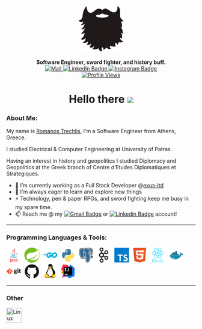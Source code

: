 <div id="header" align="center">
  <div>
  <a href="https://romanostrechlis.github.io/"><img alt="Home" id="home" width="120" height="120" src="beard.png"></a>
  </div>
  <br/>
  <div>
    <span><strong>Software Engineer, sword fighter, and history buff.</strong></span>
  </div>
  <div id="badges">
    <a href="mailto:r.trechlis@gmail.com">
      <img src="https://img.shields.io/badge/Gmail-red?style=for-the-badge&logo=gmail&logoColor=white" alt="Mail"/>
    </a>
    <a href="https://www.linkedin.com/in/romanostrechlis/">
      <img src="https://img.shields.io/badge/LinkedIn-blue?style=for-the-badge&logo=linkedin&logoColor=white" alt="LinkedIn Badge"/>
    </a>
    <a href="https://www.instagram.com/r.trechlis/">
      <img src="https://img.shields.io/badge/instagram-purple?style=for-the-badge&logo=instagram&logoColor=white" alt="Instagram Badge"/>
    </a>
  </div>
  <a href="https://github.com/RomanosTrechlis/">
    <img src="https://komarev.com/ghpvc/?username=RomanosTrechlis&style=for-the-badge" alt="Profile Views"/>
  </a>
  
  <h1>
    Hello there
    <a target="_blank" href="https://media.giphy.com/media/7JC7bCJJGj44aBwB8p/giphy.gif"><img src="https://media.giphy.com/media/hvRJCLFzcasrR4ia7z/giphy.gif" width="30px"/></a>
  </h1>
</div>

<!--
<div id="header">
  <table>
    <tr>
      <td>
        <a href="https://romanostrechlis.github.io/"><img alt="Home" id="home" width="120" height="120" src="beard.png"></a>
      </td>
      <td>
        <div id="badges" align="center">
          <p>
             <img src="https://github-readme-streak-stats.herokuapp.com/?user=RomanosTrechlis&theme=blood&hide_border=true&exclude_days=Sun%2CSat" alt="GitHub Streak Stats"/>
          </p>
          <div>
            <a href="mailto:r.trechlis@gmail.com">
              <img src="https://img.shields.io/badge/Gmail-red?style=for-the-badge&logo=gmail&logoColor=white" alt="Mail"/>
            </a>
            <a href="https://www.linkedin.com/in/romanostrechlis/">
              <img src="https://img.shields.io/badge/LinkedIn-blue?style=for-the-badge&logo=linkedin&logoColor=white" alt="LinkedIn Badge"/>
            </a>
            <a href="https://www.instagram.com/r.trechlis/">
              <img src="https://img.shields.io/badge/instagram-purple?style=for-the-badge&logo=instagram&logoColor=white" alt="Instagram Badge"/>
            </a>
            <a href="https://github.com/RomanosTrechlis/">
              <img src="https://komarev.com/ghpvc/?username=RomanosTrechlis&style=for-the-badge" alt="Profile Views"/>
            </a>
          </div>
        </div>
      </td>
    </tr>
    </table>
 </div> 
 -->

### About Me:

My name is [Romanos Trechlis](https://romanostrechlis.github.io/), I'm a Software Engineer from Athens, Greece.

I studied Electrical & Computer Engineering at University of Patras.

Having an interest in history and geopolitics I studied Diplomacy and Geopolitics at the Greek branch of Centre d’Etudes Diplomatiques et Strategiques.

+ :telescope: I’m currently working as a Full Stack Developer @[exus-ltd](https://github.com/exus-ltd)
+ :seedling: I'm always eager to learn and explore new things
+ :zap: Technology, pen & paper RPGs, and sword fighting keep me busy in my spare time.
+ :mailbox: Reach me @ my [![Gmail Badge](https://img.shields.io/badge/Gmail-red?style=flat&logo=gmail&logoColor=white)](mailto:r.trechlis@gmail.com) or [![Linkedin Badge](https://img.shields.io/badge/LinkedIn-blue?style=flat&logo=linkedin&logoColor=white)](https://www.linkedin.com/in/romanostrechlis/) account!

---

### Programming Languages & Tools:

<div>
  <img src="https://github.com/devicons/devicon/blob/master/icons/java/java-original-wordmark.svg" title="Java" alt="Java" width="40" height="40"/>&nbsp;
  <img src="https://github.com/devicons/devicon/blob/master/icons/spring/spring-original.svg" title="Spring" alt="Spring" width="40" height="40"/>&nbsp;
  <img src="https://github.com/devicons/devicon/blob/master/icons/go/go-original-wordmark.svg" title="Go" alt="Go" width="40" height="40"/>&nbsp;
  <img src="https://github.com/devicons/devicon/blob/master/icons/python/python-original.svg" title="Python" alt="Python" width="40" height="40"/>&nbsp;
  <img src="https://github.com/devicons/devicon/blob/master/icons/postgresql/postgresql-original.svg" title="Python" alt="Python" width="40" height="40"/>&nbsp;
  <img src="https://github.com/devicons/devicon/blob/master/icons/apachekafka/apachekafka-original.svg" title="TypeScript" alt="TypeScript" width="40" height="40"/>&nbsp;
  <img src="https://github.com/devicons/devicon/blob/master/icons/typescript/typescript-original.svg" title="TypeScript" alt="TypeScript" width="40" height="40"/>&nbsp;
  <img src="https://github.com/devicons/devicon/blob/master/icons/html5/html5-original.svg" title="HTML5" alt="HTML" width="40" height="40"/>&nbsp;
  <img src="https://github.com/devicons/devicon/blob/master/icons/react/react-original-wordmark.svg" title="React" alt="React" width="40" height="40"/>&nbsp;
  <img src="https://github.com/devicons/devicon/blob/master/icons/docker/docker-original.svg" title="Docker"  alt="Docker" width="40" height="40"/>&nbsp;
  <img src="https://github.com/devicons/devicon/blob/master/icons/git/git-original-wordmark.svg" title="Git" **alt="Git" width="40" height="40"/>&nbsp;
  <img src="https://github.com/devicons/devicon/blob/master/icons/github/github-original.svg" title="GitHub" **alt="GitHub" width="40" height="40"/>&nbsp;
  <img src="https://github.com/devicons/devicon/blob/master/icons/linux/linux-original.svg" title="Linux" **alt="Linux" width="40" height="40"/>&nbsp;
  <img src="https://github.com/devicons/devicon/blob/master/icons/intellij/intellij-original.svg" title="Linux" **alt="Linux" width="40" height="40"/>&nbsp;
</div>

---

### Other

<div>
  <a href="https://www.credly.com/badges/613fabd8-5a5e-4470-b7ba-79cee7dad72a/public_url"><img src="https://images.credly.com/size/340x340/images/f786ecd2-dce6-49d1-b7c6-6dcd832f8b14/image.png" title="Linux" **alt="Linux" width="40" height="40"/></a>&nbsp;
</div>

<!-- 

---

### :fire: My Stats:

<img src="https://github-readme-streak-stats.herokuapp.com/?user=RomanosTrechlis&theme=blood&hide_border=true&exclude_days=Sun%2CSat" alt="GitHub Streak Stats"/>
<img src="https://github-readme-stats.vercel.app/api/top-langs/?username=RomanosTrechlis" alt="Top Lang stats"/>
<img src="https://github-readme-stats.vercel.app/api?username=RomanosTrechlis" alt="Stats"/>

<div>
  <img src="https://github-profile-trophy.vercel.app/?username=RomanosTrechlis&column=-1" alt="GitHub Trophies"/>
</div>
 -->

